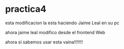 # practica4

esta modificacion la esta haciendo Jaime Leal en su pc

ahora jaime leal modifico desde el frontend Web

ahora si sabemos usar esta vaina!!!!!!!
